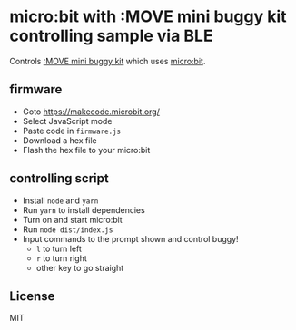 # micro:bit with :MOVE mini buggy kit controlling sample via BLE

Controls [:MOVE mini buggy kit](https://www.kitronik.co.uk/5624-move-mini-buggy-kit-excl-microbit.html) which uses [micro:bit](http://microbit.org/).

## firmware

+ Goto https://makecode.microbit.org/
+ Select JavaScript mode
+ Paste code in `firmware.js`
+ Download a hex file
+ Flash the hex file to your micro:bit

## controlling script

+ Install `node` and `yarn`
+ Run `yarn` to install dependencies
+ Turn on and start micro:bit
+ Run `node dist/index.js`
+ Input commands to the prompt shown and control buggy!
  - `l` to turn left
  - `r` to turn right
  - other key to go straight

## License

MIT

